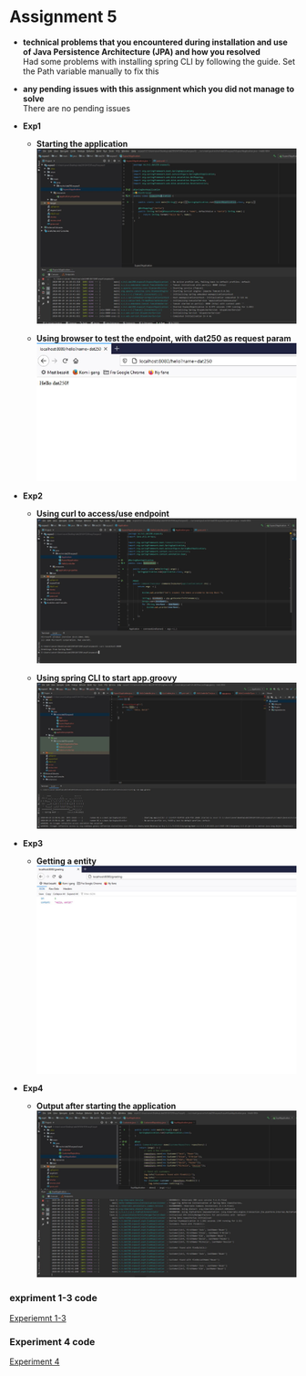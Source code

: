 # Assignment 5


* **technical problems that you encountered during installation and use of Java Persistence Architecture (JPA) and how you resolved**  
Had some problems with installing spring CLI by following the guide. Set the Path variable manually to fix this

* **any pending issues with this assignment which you did not manage to solve**  
There are no pending issues

* **Exp1**  
    - **Starting the application**
![Starting the spring application"](https://github.com/Severinzz/DAT250/blob/exp5/exp5/SC/exp1%20-%20img%202.JPG "Starting the spring application")  
  
    - **Using browser to test the endpoint, with dat250 as request param**
![Get on the enpoint, hello dat250 request param](https://github.com/Severinzz/DAT250/blob/exp5/exp5/SC/Exp1%20-%20img1.JPG "Testing the endpoint")  
  
* **Exp2**
    - **Using curl to access/use endpoint**
![Using curl to access/use endpoint](https://github.com/Severinzz/DAT250/blob/exp5/exp5/SC/exp2.JPG "Using curl to access/use endpoint")  
  
    - **Using spring CLI to start app.groovy**
![Using spring CLI to start app.groovy](https://github.com/Severinzz/DAT250/blob/exp5/exp5/SC/exp2%20-%20groovy.JPG "Using spring CLI to start app.groovy")  
  
* **Exp3**
    - **Getting a entity**
![Getting a entity](https://github.com/Severinzz/DAT250/blob/exp5/exp5/SC/exp3.JPG "Getting a entity")  
  
* **Exp4**
    - **Output after starting the application**
![alt text](https://github.com/Severinzz/DAT250/blob/exp5/exp5/SC/exp4.JPG)  
  

### expriment 1-3 code 
[Experiemnt 1-3](https://github.com/Severinzz/DAT250/tree/exp5/exp5/expass5)  

### Experiment 4 code
[Experiment 4](https://github.com/Severinzz/DAT250/tree/exp5/exp5/exp4)  
